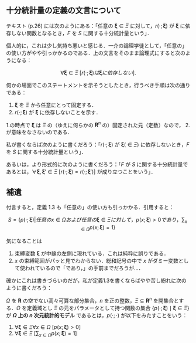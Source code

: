 ## 十分統計量の定義の文言について

テキスト (p.26) には次のようにある：「任意の $\bm{\xi}\in\Xi$ に対して，$r(\cdot;\bm{\xi})$ が $\bm{\xi}$ に依存しない関数となるとき，$F$ を $S$ に関する十分統計量という」．

個人的に，これは少し気持ち悪いと感じる．一介の論理学徒として，「任意の」の使い方がやや引っかかるのである．上の文言をそのまま論理式にすると次のようになる：

$$
\forall\bm{\xi}\in\Xi\ [r(\cdot;\bm{\xi}) は \bm{\xi} に依存しない].
$$

何かの場面でこのステートメントを示そうとしたとき，行うべき手順は次の通りである：

1. $\bm{\xi}$ を $\Xi$ から任意にとって固定する．
2. $r(\cdot;\bm{\xi})$ が $\bm{\xi}$ に依存しないことを示す．

1.の時点で $\bm{\xi}$ は $\Xi$ の（ゆえに何らかの $\mathbf{R}^n$ の）固定された元（定数）なので， 2.が意味をなさないのである．


私が書くならば次のように書くだろう：「$r(\cdot;\bm{\xi})$ が $\bm{\xi}(\in\Xi)$ に依存しないとき，$F$ を $S$ に関する十分統計量という」．

あるいは，より形式的に次のように書くだろう：「$F$ が $S$ に関する十分統計量であるとは，$\forall\bm{\xi},\bm{\xi}'\in\Xi\ [r(\cdot;\bm{\xi})=r(\cdot;\bm{\xi}')]$ が成り立つことをいう」．

## 補遺
付言すると，定義 1.3 も「任意の」の使い方も引っかかる．引用すると：

$$
S=\left\{p(\cdot;\bm{\xi})\middle| 任意の x\in\Omega および任意の \bm{\xi}\in\Xi に対して，p(x;\bm{\xi})>0 であり，\sum_{x\in\Omega}p(x;\bm{\xi})=1\right\}
$$

気になることは
1. 束縛変数 $\bm{\xi}$ が中線の左側に現れている．これは純粋に誤りである．
2. $x$ の束縛範囲がパッと見でわからない．総和記号の中で $x$ がダミー変数として使われているので「であり，」の手前までだろうが…．

確かにこれは書きづらいのだが，私が定義1.3を書くならばやや苦し紛れに次のように書くだろう：

$\Omega$ を $\mathbf{R}$ の空でない高々可算な部分集合，$n$ を正の整数，$\Xi\subseteq\mathbf{R}^n$ を開集合とする．$\Omega$ を定義域とし $\Xi$ の元をパラメータとして持つ関数の集合 $\{p(\cdot;\bm{\xi})\mid\bm{\xi}\in\Xi\}$ が **$\Omega$ 上の $n$ 次元統計的モデル** であるとは，$p(\cdot;\cdot)$ が以下をみたすことをいう：
1. $\forall\bm{\xi}\in\Xi\forall x\in\Omega\ [p(x;\bm{\xi})>0]$
2. $\forall\bm{\xi}\in\Xi\ \left[\sum_{x\in\Omega}p(x;\bm{\xi})=1\right]$